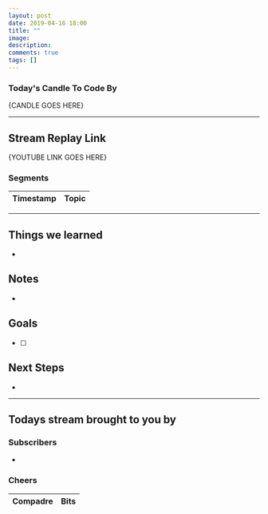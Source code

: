 ```yaml
---
layout: post
date: 2019-04-16 18:00
title: ""
image: 
description: 
comments: true
tags: []
---
```


### Today's Candle To Code By

{CANDLE GOES HERE}

---

## Stream Replay Link

{YOUTUBE LINK GOES HERE}

### Segments

Timestamp | Topic
--- | ---


---

## Things we learned

- 

## Notes

- 

## Goals

- [ ] 

## Next Steps

- 

---

## Todays stream brought to you by

### Subscribers

- 

### Cheers

Compadre | Bits
--- | ---

